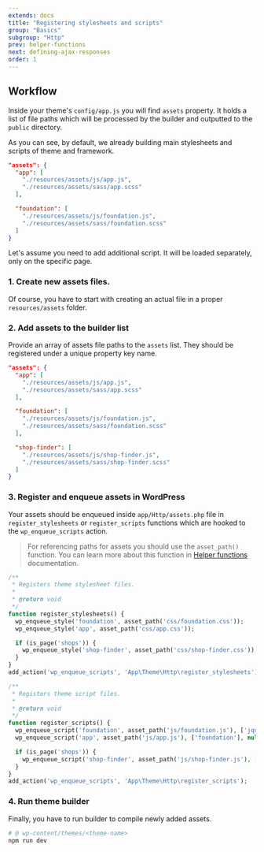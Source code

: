 ```yaml
---
extends: docs
title: "Registering stylesheets and scripts"
group: "Basics"
subgroup: "Http"
prev: helper-functions
next: defining-ajax-responses
order: 1
---
```


## Workflow

Inside your theme's `config/app.js` you will find `assets` property. It holds a list of file paths which will be processed by the builder and outputted to the `public` directory.

As you can see, by default, we already building main stylesheets and scripts of theme and framework.

```json
"assets": {
  "app": [
    "./resources/assets/js/app.js",
    "./resources/assets/sass/app.scss"
  ],

  "foundation": [
    "./resources/assets/js/foundation.js",
    "./resources/assets/sass/foundation.scss"
  ]
}
```

Let's assume you need to add additional script. It will be loaded separately, only on the specific page.

### 1. Create new assets files.

Of course, you have to start with creating an actual file in a proper `resources/assets` folder.

### 2. Add assets to the builder list

Provide an array of assets file paths to the `assets` list. They should be registered under a unique property key name.

```json
"assets": {
  "app": [
    "./resources/assets/js/app.js",
    "./resources/assets/sass/app.scss"
  ],

  "foundation": [
    "./resources/assets/js/foundation.js",
    "./resources/assets/sass/foundation.scss"
  ],

  "shop-finder": [
    "./resources/assets/js/shop-finder.js",
    "./resources/assets/sass/shop-finder.scss"
  ]
}
```

### 3. Register and enqueue assets in WordPress

Your assets should be enqueued inside `app/Http/assets.php` file in `register_stylesheets` or `register_scripts` functions which are hooked to the `wp_enqueue_scripts` action.

> For referencing paths for assets you should use the `asset_path()` function. You can learn more about this function in [Helper functions](/docs/helper-functions/) documentation.

```php
/**
 * Registers theme stylesheet files.
 *
 * @return void
 */
function register_stylesheets() {
  wp_enqueue_style('foundation', asset_path('css/foundation.css'));
  wp_enqueue_style('app', asset_path('css/app.css'));

  if (is_page('shops')) {
    wp_enqueue_style('shop-finder', asset_path('css/shop-finder.css'));
  }
}
add_action('wp_enqueue_scripts', 'App\Theme\Http\register_stylesheets');
```

```php
/**
 * Registers theme script files.
 *
 * @return void
 */
function register_scripts() {
  wp_enqueue_script('foundation', asset_path('js/foundation.js'), ['jquery'], null, true);
  wp_enqueue_script('app', asset_path('js/app.js'), ['foundation'], null, true);

  if (is_page('shops')) {
    wp_enqueue_script('shop-finder', asset_path('js/shop-finder.js'), ['jquery'], null, true);
  }
}
add_action('wp_enqueue_scripts', 'App\Theme\Http\register_scripts');
```

### 4. Run theme builder

Finally, you have to run builder to compile newly added assets.

```bash
# @ wp-content/themes/<theme-name>
npm run dev
```
